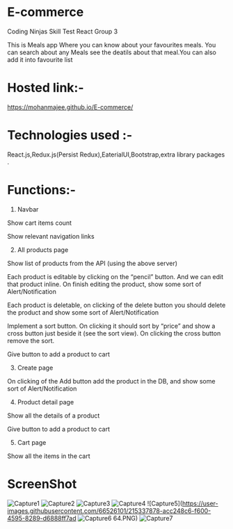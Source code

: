 # E-commerce
Coding Ninjas Skill Test React Group 3

This is Meals app Where you can know about your favourites meals. You can search about any Meals see the deatils about that meal.You can also add it into favourite list

# Hosted link:-
https://mohanmajee.github.io/E-commerce/

# Technologies used :- 
React.js,Redux.js(Persist Redux),EaterialUI,Bootstrap,extra library packages . 
# Functions:-
1. Navbar

Show cart items count

Show relevant navigation links

2. All products page

Show list of products from the API (using the above server)

Each product is editable by clicking on the “pencil” button. And we can edit that product inline. On finish editing the product, show some sort of Alert/Notification

Each product is deletable, on clicking of the delete button you should delete the product and show some sort of Alert/Notification

Implement a sort button. On clicking it should sort by “price” and show a cross button just beside it (see the sort view). On clicking the cross button remove the sort.

Give button to add a product to cart

3. Create page

On clicking of the Add button add the product in the DB, and show some sort of Alert/Notification

4. Product detail page

Show all the details of a product

Give button to add a product to cart

5. Cart page

Show all the items in the cart

# ScreenShot

![Capture1](https://user-images.githubusercontent.com/66526101/215337841-70421b6f-b593-44ff-9141-b811bbde6daa.PNG)
![Capture2](https://user-images.githubusercontent.com/66526101/215337847-fcdab181-4ccd-4fa4-b770-12f187961768.PNG)
![Capture3](https://user-images.githubusercontent.com/66526101/215337867-8eb15c53-7f71-4e5d-8171-d46f667f0258.PNG)
![Capture4](https://user-images.githubusercontent.com/66526101/215337870-82c51f92-bdc5-4cf7-9c2d-62d70546e2d5.PNG)
![Capture5](https://user-images.githubusercontent.com/66526101/215337878-acc248c6-f600-4595-8289-d6888ff7ad
![Capture6](https://user-images.githubusercontent.com/66526101/215337883-f953a68b-3d6b-4bbb-a06d-712d1ca5ac66.PNG)
64.PNG)
![Capture7](https://user-images.githubusercontent.com/66526101/215337892-1ff15961-c2fa-4804-9cbb-4ef2134291ff.PNG)

